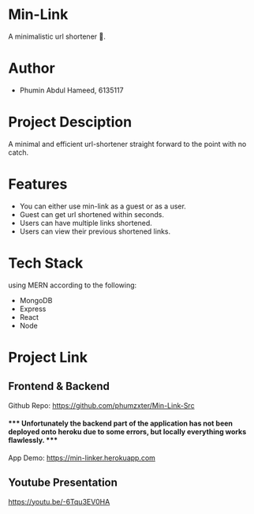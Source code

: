 # Min-Link
A minimalistic url shortener 👀.

# Author
- Phumin Abdul Hameed, 6135117

# Project Desciption
A minimal and efficient url-shortener straight forward to the point with no catch. 

# Features
- You can either use min-link as a guest or as a user.
- Guest can get url shortened within seconds.
- Users can have multiple links shortened.
- Users can view their previous shortened links.

# Tech Stack
using MERN according to the following:
- MongoDB
- Express
- React
- Node

# Project Link

## Frontend & Backend
Github Repo: https://github.com/phumzxter/Min-Link-Src

#### *** Unfortunately the backend part of the application has not been deployed onto heroku due to some errors, but locally everything works flawlessly. ***

App Demo: https://min-linker.herokuapp.com

## Youtube Presentation
https://youtu.be/-6Tqu3EV0HA
